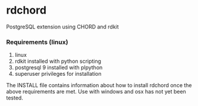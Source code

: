 rdchord
=======

PostgreSQL extension using CHORD and rdkit
<h3>Requirements (linux)</h3>
<ol>
<li>linux 
<li>rdkit installed with python scripting
<li>postgresql 9 installed with plpython
<li>superuser privileges for installation
</ol>
The INSTALL file contains information about how to install rdchord
once the above requirements are met.   Use with windows and osx
has not yet been tested.

